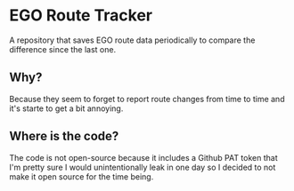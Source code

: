 # EGO Route Tracker
A repository that saves EGO route data periodically to compare the difference since the last one.

## Why?
Because they seem to forget to report route changes from time to time and it's starte to get a bit annoying.

## Where is the code?
The code is not open-source because it includes a Github PAT token that I'm pretty sure I would unintentionally leak in one day so I decided to not make it open source for the time being.
